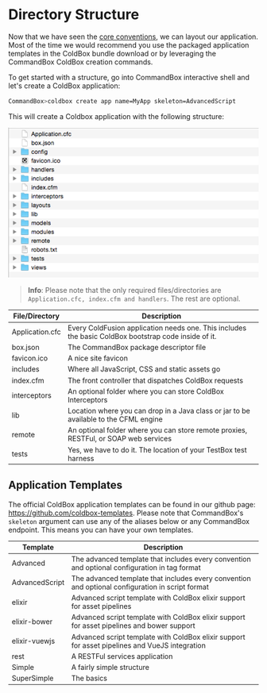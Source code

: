 # Directory Structure

Now that we have seen the [core conventions](conventions.md), we can layout our application.  Most of the time we would recommend you use the packaged application templates in the ColdBox bundle download or by leveraging the CommandBox ColdBox creation commands.

To get started with a structure, go into CommandBox interactive shell and let's create a ColdBox application:

```bash
CommandBox>coldbox create app name=MyApp skeleton=AdvancedScript
```

This will create a Coldbox application with the following structure:

<img src="/images/ApplicationTemplate.png">

> **Info**: Please note that the only required files/directories are `Application.cfc, index.cfm and handlers`.  The rest are optional.

| File/Directory | Description |
| -- | -- |
| Application.cfc | Every ColdFusion application needs one. This includes the basic ColdBox bootstrap code inside of it.
| box.json | The CommandBox package descriptor file
| favicon.ico | A nice site favicon
| includes | Where all JavaScript, CSS and static assets go
| index.cfm | The front controller that dispatches ColdBox requests
| interceptors | An optional folder where you can store ColdBox Interceptors
| lib | Location where you can drop in a Java class or jar to be available to the CFML engine
| remote | An optional folder where you can store remote proxies, RESTFul, or SOAP web services
| tests | Yes, we have to do it. The location of your TestBox test harness

## Application Templates

The official ColdBox application templates can be found in our github page: https://github.com/coldbox-templates.  Please note that CommandBox's `skeleton` argument can use any of the aliases below or any CommandBox endpoint. This means you can have your own templates.

| Template | Description |
| -- | -- |
| Advanced | The advanced template that includes every convention and optional configuration in tag format
| AdvancedScript | The advanced template that includes every convention and optional configuration in script format
| elixir | Advanced script template with ColdBox elixir support for asset pipelines
| elixir-bower | Advanced script template with ColdBox elixir support for asset pipelines and bower support
| elixir-vuewjs | Advanced script template with ColdBox elixir support for asset pipelines and VueJS integration
| rest | A RESTFul services application
| Simple | A fairly simple structure
| SuperSimple | The basics
